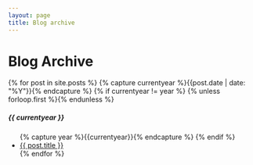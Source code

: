 ```yaml
---
layout: page
title: Blog archive
---
```

<div class="page-content wc-container">
	<div class="post">
		<h1>Blog Archive</h1>  
        {% for post in site.posts %}
			{% capture currentyear %}{{post.date | date: "%Y"}}{% endcapture %}
			{% if currentyear != year %}
				{% unless forloop.first %}</ul>{% endunless %}
					<h5>{{ currentyear }}</h5>
					<ul class="posts">
					{% capture year %}{{currentyear}}{% endcapture %} 
            {% endif %}
			<li><a href="{{ post.url | prepend: site.baseurl | prepend: site.url}}">{{ post.title }}</a></li>
        {% endfor %}
	</div>
</div>